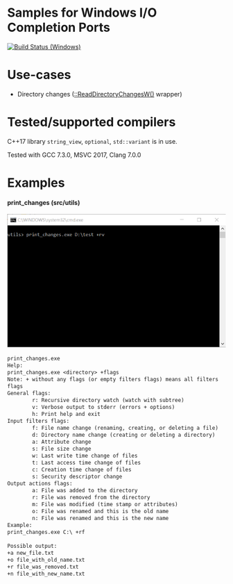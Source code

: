 # Samples for Windows I/O Completion Ports

[![Build Status (Windows)](https://ci.appveyor.com/api/projects/status/l8ii5sgufhfu8ojx?svg=true
)](https://ci.appveyor.com/project/grishavanika/win-io)

# Use-cases

- Directory changes ([::ReadDirectoryChangesW()] wrapper)

[::ReadDirectoryChangesW()]: https://msdn.microsoft.com/en-us/library/windows/desktop/aa365465(v=vs.85).aspx

# Tested/supported compilers

C++17 library `string_view`, `optional`, `std::variant` is in use.

Tested with GCC 7.3.0, MSVC 2017, Clang 7.0.0

# Examples

#### print_changes (src/utils)

![](tools/images/print_changes.gif)

```
print_changes.exe
Help:
print_changes.exe <directory> +flags
Note: + without any flags (or empty filters flags) means all filters flags
General flags:
        r: Recursive directory watch (watch with subtree)
        v: Verbose output to stderr (errors + options)
        h: Print help and exit
Input filters flags:
        f: File name change (renaming, creating, or deleting a file)
        d: Directory name change (creating or deleting a directory)
        a: Attribute change
        s: File size change
        w: Last write time change of files
        t: Last access time change of files
        c: Creation time change of files
        s: Security descriptor change
Output actions flags:
        a: File was added to the directory
        r: File was removed from the directory
        m: File was modified (time stamp or attributes)
        o: File was renamed and this is the old name
        n: File was renamed and this is the new name
Example:
print_changes.exe C:\ +rf

Possible output:
+a new_file.txt
+o file_with_old_name.txt
+r file_was_removed.txt
+n file_with_new_name.txt
```

